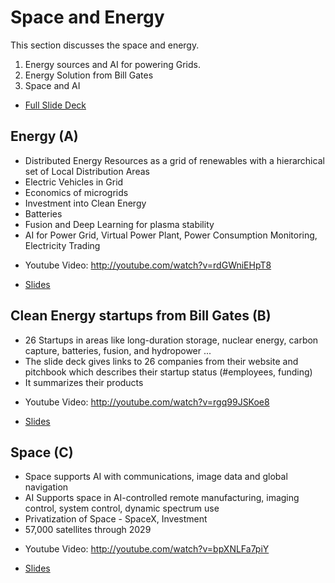
#  Space and Energy


This section discusses the space and energy.

1.  Energy sources and AI for powering Grids.
2.  Energy Solution from Bill Gates
3.  Space and AI

* [Full Slide
Deck](https://docs.google.com/presentation/d/1411g_YlmX0ibGTovY8roBhqRYJgcoJ_SAb-0NQBKgMs/edit?usp=sharing)

## Energy (A)

-   Distributed Energy Resources as a grid of renewables with a
    hierarchical set of Local Distribution Areas
-   Electric Vehicles in Grid
-   Economics of microgrids
-   Investment into Clean Energy
-   Batteries
-   Fusion and Deep Learning for plasma stability
-   AI for Power Grid, Virtual Power Plant, Power Consumption
    Monitoring, Electricity Trading

* Youtube Video: <http://youtube.com/watch?v=rdGWniEHpT8>

* [Slides](https://drive.google.com/file/d/1JkBbAy58e7DAmVx2jj2-WVkUnWGA72UK/view?usp=sharing)

## Clean Energy startups from Bill Gates (B)

-   26 Startups in areas like long-duration storage, nuclear energy,
    carbon capture, batteries, fusion, and hydropower ...
-   The slide deck gives links to 26 companies from their website and
    pitchbook which describes their startup status (#employees, funding)
-   It summarizes their products

* Youtube Video: <http://youtube.com/watch?v=rgq99JSKoe8>

* [Slides](https://drive.google.com/file/d/18zfISCIknCKWEpVDf4qinVmrH1f6aQ6X/view?usp=sharing)

## Space (C)

-   Space supports AI with communications, image data and global
    navigation
-   AI Supports space in AI-controlled remote manufacturing, imaging
    control, system control, dynamic spectrum use
-   Privatization of Space - SpaceX, Investment
-   57,000 satellites through 2029

* Youtube Video: <http://youtube.com/watch?v=bpXNLFa7piY>

* [Slides](https://drive.google.com/file/d/173WROavlVriMm3HEAY-4Ttd4cg9lR1Gu/view?usp=sharing)


